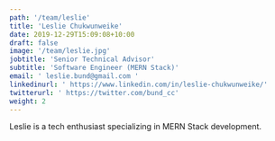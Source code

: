 ```yaml
---
path: '/team/leslie'
title: 'Leslie Chukwunweike'
date: 2019-12-29T15:09:08+10:00
draft: false
image: '/team/leslie.jpg'
jobtitle: 'Senior Technical Advisor'
subtitle: 'Software Engineer (MERN Stack)'
email: ' leslie.bund@gmail.com '
linkedinurl: ' https://www.linkedin.com/in/leslie-chukwunweike/'
twitterurl: ' https://twitter.com/bund_cc'
weight: 2
---
```


<p style='text-align: justify'>
    Leslie is a tech enthusiast specializing in MERN Stack development.
</p>
